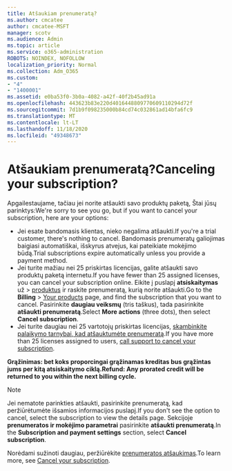 ```yaml
---
title: Atšaukiam prenumeratą?
ms.author: cmcatee
author: cmcatee-MSFT
manager: scotv
ms.audience: Admin
ms.topic: article
ms.service: o365-administration
ROBOTS: NOINDEX, NOFOLLOW
localization_priority: Normal
ms.collection: Adm_O365
ms.custom:
- "4"
- "1400001"
ms.assetid: e0ba53f0-3b0a-4082-a42f-40f2b45ad91a
ms.openlocfilehash: 443623b83e220d4016448809770609110294d72f
ms.sourcegitcommit: 7d1b9f098235000b84cd74c032861ad14bfa6fc9
ms.translationtype: MT
ms.contentlocale: lt-LT
ms.lasthandoff: 11/18/2020
ms.locfileid: "49348673"
---
```

# <a name="canceling-your-subscription"></a><span data-ttu-id="145e3-102">Atšaukiam prenumeratą?</span><span class="sxs-lookup"><span data-stu-id="145e3-102">Canceling your subscription?</span></span>

<span data-ttu-id="145e3-103">Apgailestaujame, tačiau jei norite atšaukti savo produktų paketą, Štai jūsų parinktys:</span><span class="sxs-lookup"><span data-stu-id="145e3-103">We're sorry to see you go, but if you want to cancel your subscription, here are your options:</span></span>
  
- <span data-ttu-id="145e3-104">Jei esate bandomasis klientas, nieko negalima atšaukti.</span><span class="sxs-lookup"><span data-stu-id="145e3-104">If you're a trial customer, there's nothing to cancel.</span></span> <span data-ttu-id="145e3-105">Bandomasis prenumeratų galiojimas baigiasi automatiškai, išskyrus atvejus, kai pateikiate mokėjimo būdą.</span><span class="sxs-lookup"><span data-stu-id="145e3-105">Trial subscriptions expire automatically unless you provide a payment method.</span></span>
- <span data-ttu-id="145e3-106">Jei turite mažiau nei 25 priskirtas licencijas, galite atšaukti savo produktų paketą internetu.</span><span class="sxs-lookup"><span data-stu-id="145e3-106">If you have fewer than 25 assigned licenses, you can cancel your subscription online.</span></span> <span data-ttu-id="145e3-107">Eikite į puslapį **atsiskaitymas** už \> [produktus](https://go.microsoft.com/fwlink/p/?linkid=842054) ir raskite prenumeratą, kurią norite atšaukti.</span><span class="sxs-lookup"><span data-stu-id="145e3-107">Go to the **Billing** \> [Your products](https://go.microsoft.com/fwlink/p/?linkid=842054) page, and find the subscription that you want to cancel.</span></span> <span data-ttu-id="145e3-108">Pasirinkite **daugiau veiksmų** (tris taškus), tada pasirinkite **atšaukti prenumeratą**.</span><span class="sxs-lookup"><span data-stu-id="145e3-108">Select **More actions** (three dots), then select **Cancel subscription**.</span></span>
- <span data-ttu-id="145e3-109">Jei turite daugiau nei 25 vartotojų priskirtas licencijas, [skambinkite palaikymo tarnybai, kad atšauktumėte prenumeratą](https://docs.microsoft.com/microsoft-365/admin/contact-support-for-business-products?view=o365-worldwide).</span><span class="sxs-lookup"><span data-stu-id="145e3-109">If you have more than 25 licenses assigned to users, [call support to cancel your subscription](https://docs.microsoft.com/microsoft-365/admin/contact-support-for-business-products?view=o365-worldwide).</span></span>
  
<span data-ttu-id="145e3-110">**Grąžinimas: bet koks proporcingai grąžinamas kreditas bus grąžintas jums per kitą atsiskaitymo ciklą.**</span><span class="sxs-lookup"><span data-stu-id="145e3-110">**Refund: Any prorated credit will be returned to you within the next billing cycle.**</span></span>

> [!NOTE]
> <span data-ttu-id="145e3-111">Jei nematote parinkties atšaukti, pasirinkite prenumeratą, kad peržiūrėtumėte išsamios informacijos puslapį.</span><span class="sxs-lookup"><span data-stu-id="145e3-111">If you don't see the option to cancel, select the subscription to view the details page.</span></span> <span data-ttu-id="145e3-112">Sekcijoje **prenumeratos ir mokėjimo parametrai** pasirinkite **atšaukti prenumeratą**.</span><span class="sxs-lookup"><span data-stu-id="145e3-112">In the **Subscription and payment settings** section, select **Cancel subscription**.</span></span>

<span data-ttu-id="145e3-113">Norėdami sužinoti daugiau, peržiūrėkite [prenumeratos atšaukimas](https://docs.microsoft.com/microsoft-365/commerce/subscriptions/cancel-your-subscription).</span><span class="sxs-lookup"><span data-stu-id="145e3-113">To learn more, see [Cancel your subscription](https://docs.microsoft.com/microsoft-365/commerce/subscriptions/cancel-your-subscription).</span></span>